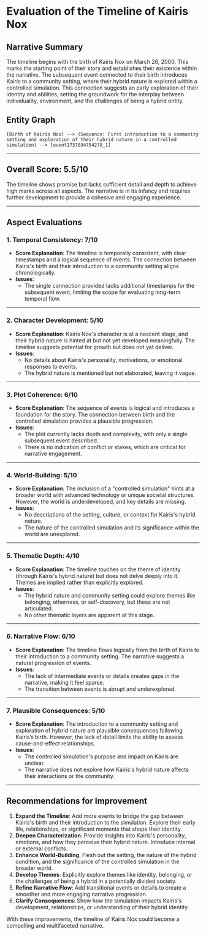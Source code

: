 # Evaluation of the Timeline of Kairis Nox

## Narrative Summary

The timeline begins with the birth of Kairis Nox on March 26, 2000. This marks the starting point of their story and establishes their existence within the narrative. The subsequent event connected to their birth introduces Kairis to a community setting, where their hybrid nature is explored within a controlled simulation. This connection suggests an early exploration of their identity and abilities, setting the groundwork for the interplay between individuality, environment, and the challenges of being a hybrid entity.

## Entity Graph

```plaintext
[Birth of Kairis Nox] --> (Sequence: First introduction to a community setting and exploration of their hybrid nature in a controlled simulation) --> [event1737034754278_1]
```

---

## Overall Score: **5.5/10**

The timeline shows promise but lacks sufficient detail and depth to achieve high marks across all aspects. The narrative is in its infancy and requires further development to provide a cohesive and engaging experience.

---

## Aspect Evaluations

### 1. **Temporal Consistency: 7/10**
   - **Score Explanation**: The timeline is temporally consistent, with clear timestamps and a logical sequence of events. The connection between Kairis's birth and their introduction to a community setting aligns chronologically.
   - **Issues**:
     - The single connection provided lacks additional timestamps for the subsequent event, limiting the scope for evaluating long-term temporal flow.

---

### 2. **Character Development: 5/10**
   - **Score Explanation**: Kairis Nox's character is at a nascent stage, and their hybrid nature is hinted at but not yet developed meaningfully. The timeline suggests potential for growth but does not yet deliver.
   - **Issues**:
     - No details about Kairis's personality, motivations, or emotional responses to events.
     - The hybrid nature is mentioned but not elaborated, leaving it vague.

---

### 3. **Plot Coherence: 6/10**
   - **Score Explanation**: The sequence of events is logical and introduces a foundation for the story. The connection between birth and the controlled simulation provides a plausible progression.
   - **Issues**:
     - The plot currently lacks depth and complexity, with only a single subsequent event described.
     - There is no indication of conflict or stakes, which are critical for narrative engagement.

---

### 4. **World-Building: 5/10**
   - **Score Explanation**: The inclusion of a "controlled simulation" hints at a broader world with advanced technology or unique societal structures. However, the world is underdeveloped, and key details are missing.
   - **Issues**:
     - No descriptions of the setting, culture, or context for Kairis's hybrid nature.
     - The nature of the controlled simulation and its significance within the world are unexplored.

---

### 5. **Thematic Depth: 4/10**
   - **Score Explanation**: The timeline touches on the theme of identity (through Kairis's hybrid nature) but does not delve deeply into it. Themes are implied rather than explicitly explored.
   - **Issues**:
     - The hybrid nature and community setting could explore themes like belonging, otherness, or self-discovery, but these are not articulated.
     - No other thematic layers are apparent at this stage.

---

### 6. **Narrative Flow: 6/10**
   - **Score Explanation**: The timeline flows logically from the birth of Kairis to their introduction to a community setting. The narrative suggests a natural progression of events.
   - **Issues**:
     - The lack of intermediate events or details creates gaps in the narrative, making it feel sparse.
     - The transition between events is abrupt and underexplored.

---

### 7. **Plausible Consequences: 5/10**
   - **Score Explanation**: The introduction to a community setting and exploration of hybrid nature are plausible consequences following Kairis’s birth. However, the lack of detail limits the ability to assess cause-and-effect relationships.
   - **Issues**:
     - The controlled simulation's purpose and impact on Kairis are unclear.
     - The narrative does not explore how Kairis's hybrid nature affects their interactions or the community.

---

## Recommendations for Improvement

1. **Expand the Timeline**: Add more events to bridge the gap between Kairis's birth and their introduction to the simulation. Explore their early life, relationships, or significant moments that shape their identity.
2. **Deepen Characterization**: Provide insights into Kairis's personality, emotions, and how they perceive their hybrid nature. Introduce internal or external conflicts.
3. **Enhance World-Building**: Flesh out the setting, the nature of the hybrid condition, and the significance of the controlled simulation in the broader world.
4. **Develop Themes**: Explicitly explore themes like identity, belonging, or the challenges of being a hybrid in a potentially divided society.
5. **Refine Narrative Flow**: Add transitional events or details to create a smoother and more engaging narrative progression.
6. **Clarify Consequences**: Show how the simulation impacts Kairis's development, relationships, or understanding of their hybrid identity.

With these improvements, the timeline of Kairis Nox could become a compelling and multifaceted narrative.